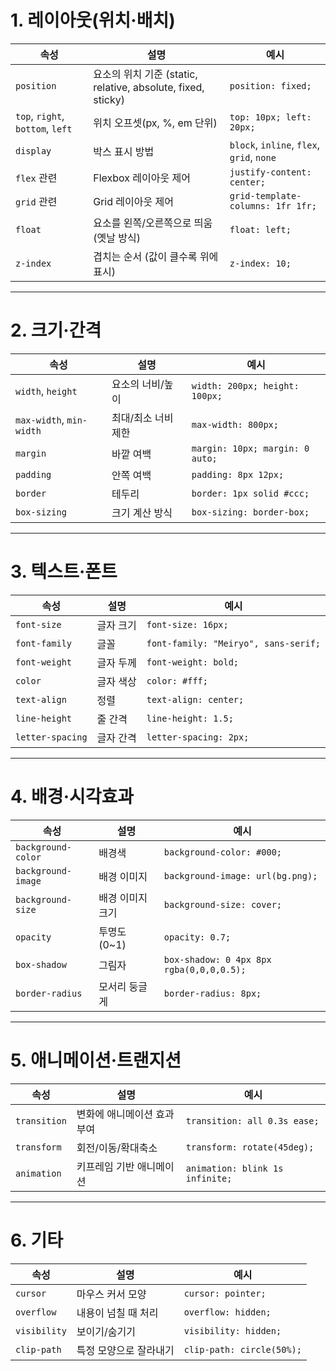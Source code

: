 # 1. 레이아웃(위치·배치)

| 속성                               | 설명                                                    | 예시                                        |
| -------------------------------- | ----------------------------------------------------- | ----------------------------------------- |
| `position`                       | 요소의 위치 기준 (static, relative, absolute, fixed, sticky) | `position: fixed;`                        |
| `top`, `right`, `bottom`, `left` | 위치 오프셋(px, %, em 단위)                                  | `top: 10px; left: 20px;`                  |
| `display`                        | 박스 표시 방법                                              | `block`, `inline`, `flex`, `grid`, `none` |
| `flex` 관련                        | Flexbox 레이아웃 제어                                       | `justify-content: center;`                |
| `grid` 관련                        | Grid 레이아웃 제어                                          | `grid-template-columns: 1fr 1fr;`         |
| `float`                          | 요소를 왼쪽/오른쪽으로 띄움 (옛날 방식)                               | `float: left;`                            |
| `z-index`                        | 겹치는 순서 (값이 클수록 위에 표시)                                 | `z-index: 10;`                            |

---

# 2. 크기·간격

| 속성                       | 설명          | 예시                              |
| ------------------------ | ----------- | ------------------------------- |
| `width`, `height`        | 요소의 너비/높이   | `width: 200px; height: 100px;`  |
| `max-width`, `min-width` | 최대/최소 너비 제한 | `max-width: 800px;`             |
| `margin`                 | 바깥 여백       | `margin: 10px; margin: 0 auto;` |
| `padding`                | 안쪽 여백       | `padding: 8px 12px;`            |
| `border`                 | 테두리         | `border: 1px solid #ccc;`       |
| `box-sizing`             | 크기 계산 방식    | `box-sizing: border-box;`       |

---

# 3. 텍스트·폰트

| 속성               | 설명    | 예시                                   |
| ---------------- | ----- | ------------------------------------ |
| `font-size`      | 글자 크기 | `font-size: 16px;`                   |
| `font-family`    | 글꼴    | `font-family: "Meiryo", sans-serif;` |
| `font-weight`    | 글자 두께 | `font-weight: bold;`                 |
| `color`          | 글자 색상 | `color: #fff;`                       |
| `text-align`     | 정렬    | `text-align: center;`                |
| `line-height`    | 줄 간격  | `line-height: 1.5;`                  |
| `letter-spacing` | 글자 간격 | `letter-spacing: 2px;`               |

---

# 4. 배경·시각효과

| 속성                 | 설명         | 예시                                       |
| ------------------ | ---------- | ---------------------------------------- |
| `background-color` | 배경색        | `background-color: #000;`                |
| `background-image` | 배경 이미지     | `background-image: url(bg.png);`         |
| `background-size`  | 배경 이미지 크기  | `background-size: cover;`                |
| `opacity`          | 투명도 (0\~1) | `opacity: 0.7;`                          |
| `box-shadow`       | 그림자        | `box-shadow: 0 4px 8px rgba(0,0,0,0.5);` |
| `border-radius`    | 모서리 둥글게    | `border-radius: 8px;`                    |

--- 

# 5. 애니메이션·트랜지션

| 속성           | 설명              | 예시                              |
| ------------ | --------------- | ------------------------------- |
| `transition` | 변화에 애니메이션 효과 부여 | `transition: all 0.3s ease;`    |
| `transform`  | 회전/이동/확대축소      | `transform: rotate(45deg);`     |
| `animation`  | 키프레임 기반 애니메이션   | `animation: blink 1s infinite;` |

---

# 6. 기타

| 속성           | 설명           | 예시                        |
| ------------ | ------------ | ------------------------- |
| `cursor`     | 마우스 커서 모양    | `cursor: pointer;`        |
| `overflow`   | 내용이 넘칠 때 처리  | `overflow: hidden;`       |
| `visibility` | 보이기/숨기기      | `visibility: hidden;`     |
| `clip-path`  | 특정 모양으로 잘라내기 | `clip-path: circle(50%);` |
